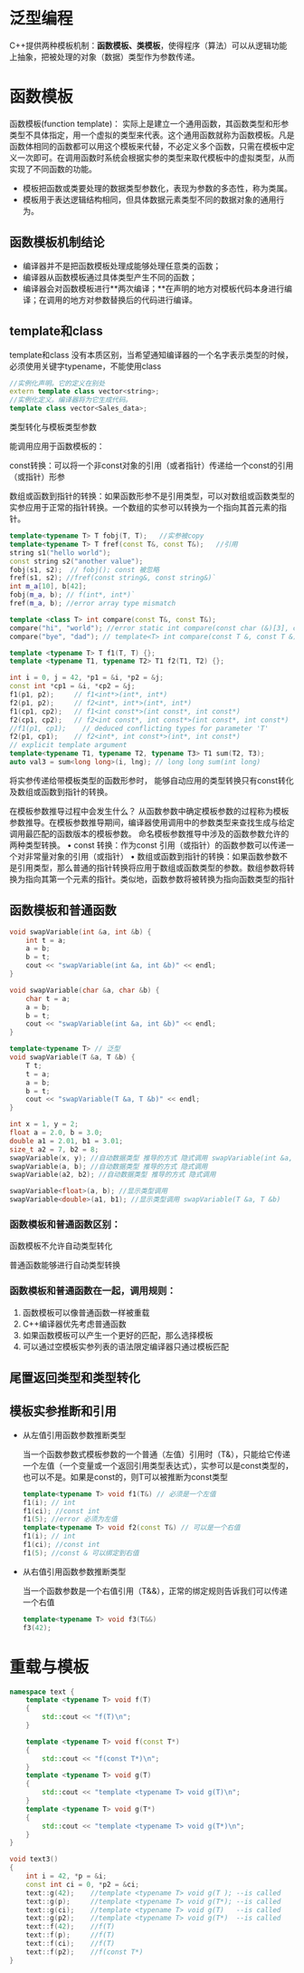 # 泛型编程

C++提供两种模板机制：**函数模板、类模板**，使得程序（算法）可以从逻辑功能上抽象，把被处理的对象（数据）类型作为参数传递。

# 函数模板

函数模板(function template)： 实际上是建立一个通用函数，其函数类型和形参类型不具体指定，用一个虚拟的类型来代表。这个通用函数就称为函数模板。凡是函数体相同的函数都可以用这个模板来代替，不必定义多个函数，只需在模板中定义一次即可。在调用函数时系统会根据实参的类型来取代模板中的虚拟类型，从而实现了不同函数的功能。

- 模板把函数或类要处理的数据类型参数化，表现为参数的多态性，称为类属。
- 模板用于表达逻辑结构相同，但具体数据元素类型不同的数据对象的通用行为。

## 函数模板机制结论

- 编译器并不是把函数模板处理成能够处理任意类的函数；
- 编译器从函数模板通过具体类型产生不同的函数；
- 编译器会对函数模板进行**两次编译；**在声明的地方对模板代码本身进行编译；在调用的地方对参数替换后的代码进行编译。

## template和class

template和class 没有本质区别，当希望通知编译器的一个名字表示类型的时候，必须使用关键字typename，不能使用class

```c++
//实例化声明。它的定义在别处
extern template class vector<string>;
//实例化定义。编译器将为它生成代码。 
template class vector<Sales_data>;
```

类型转化与模板类型参数

能调用应用于函数模板的：

const转换：可以将一个非const对象的引用（或者指针）传递给一个const的引用（或指针）形参

数组或函数到指针的转换：如果函数形参不是引用类型，可以对数组或函数类型的实参应用于正常的指针转换。一个数组的实参可以转换为一个指向其首元素的指针。

```c++
template<typename T> T fobj(T, T);   //实参被copy
template<typename T> T fref(const T&, const T&);   //引用
string s1("hello world");
const string s2("another value");
fobj(s1, s2);  // fobj(); const 被忽略
fref(s1, s2); //fref(const string&, const string&)`
int m_a[10], b[42];
fobj(m_a, b); // f(int*, int*)` 
fref(m_a, b); //error array type mismatch

template <class T> int compare(const T&, const T&);
compare("hi", "world"); //error static int compare(const char (&)[3], const char (&)[3])
compare("bye", "dad"); // template<T> int compare(const T &, const T &)

template <typename T> T f1(T, T) {};
template <typename T1, typename T2> T1 f2(T1, T2) {};

int i = 0, j = 42, *p1 = &i, *p2 = &j;
const int *cp1 = &i, *cp2 = &j;
f1(p1, p2);     // f1<int*>(int*, int*)
f2(p1, p2);     // f2<int*, int*>(int*, int*)
f1(cp1, cp2);   // f1<int const*>(int const*, int const*)
f2(cp1, cp2);   // f2<int const*, int const*>(int const*, int const*)
//f1(p1, cp1);    // deduced conflicting types for parameter 'T'
f2(p1, cp1);    // f2<int*, int const*>(int*, int const*)
// explicit template argument
template<typename T1, typename T2, typename T3> T1 sum(T2, T3);
auto val3 = sum<long long>(i, lng); // long long sum(int long)
```

将实参传递给带模板类型的函数形参时， 能够自动应用的类型转换只有const转化及数组或函数到指针的转换。

在模板参数推导过程中会发生什么？
从函数参数中确定模板参数的过程称为模板参数推导。在模板参数推导期间，编译器使用调用中的参数类型来查找生成与给定调用最匹配的函数版本的模板参数。
命名模板参数推导中涉及的函数参数允许的两种类型转换。
 • const 转换：作为const 引用（或指针）的函数参数可以传递一个对非常量对象的引用（或指针）
 • 数组或函数到指针的转换：如果函数参数不是引用类型，那么普通的指针转换将应用于数组或函数类型的参数。数组参数将转换为指向其第一个元素的指针。类似地，函数参数将被转换为指向函数类型的指针

## 函数模板和普通函数

```c++
void swapVariable(int &a, int &b) {
    int t = a;
    a = b;
    b = t;
    cout << "swapVariable(int &a, int &b)" << endl;
}

void swapVariable(char &a, char &b) {
    char t = a;
    a = b;
    b = t;
    cout << "swapVariable(int &a, int &b)" << endl;
}

template<typename T> // 泛型
void swapVariable(T &a, T &b) {
    T t;
    t = a;
    a = b;
    b = t;
    cout << "swapVariable(T &a, T &b)" << endl;
}

int x = 1, y = 2;
float a = 2.0, b = 3.0;
double a1 = 2.01, b1 = 3.01;
size_t a2 = 7, b2 = 8;
swapVariable(x, y); //自动数据类型 推导的方式 隐式调用 swapVariable(int &a, int &b)
swapVariable(a, b); //自动数据类型 推导的方式 隐式调用
swapVariable(a2, b2); //自动数据类型 推导的方式 隐式调用

swapVariable<float>(a, b); //显示类型调用
swapVariable<double>(a1, b1); //显示类型调用 swapVariable(T &a, T &b)
```

### **函数模板和普通函数区别：** 

函数模板不允许自动类型转化

普通函数能够进行自动类型转换

### **函数模板和普通函数在一起，调用规则：** 

1.  函数模板可以像普通函数一样被重载
2. C++编译器优先考虑普通函数
3. 如果函数模板可以产生一个更好的匹配，那么选择模板
4. 可以通过空模板实参列表的语法限定编译器只通过模板匹配



## 尾置返回类型和类型转化

## 模板实参推断和引用

- 从左值引用函数参数推断类型

    当一个函数参数式模板参数的一个普通（左值）引用时（T&），只能给它传递一个左值（一个变量或一个返回引用类型表达式），实参可以是const类型的，也可以不是。如果是const的，则T可以被推断为const类型

    ```c++
    template<typename T> void f1(T&) // 必须是一个左值
    f1(i); // int
    f1(ci); //const int
    f1(5); //error 必须为左值
    template<typename T> void f2(const T&) // 可以是一个右值
    f1(i); // int
    f1(ci); //const int
    f1(5); //const & 可以绑定到右值
    ```

- 从右值引用函数参数推断类型

    当一个函数参数是一个右值引用（T&&），正常的绑定规则告诉我们可以传递一个右值

    ```c++
    template<typename T> void f3(T&&)
    f3(42);
    ```

# 重载与模板

```c++
namespace text {
    template <typename T> void f(T)
    {
        std::cout << "f(T)\n";
    }

    template <typename T> void f(const T*)
    {
        std::cout << "f(const T*)\n";
    }
    template <typename T> void g(T)
    {
        std::cout << "template <typename T> void g(T)\n";
    }
    template <typename T> void g(T*)
    {
        std::cout << "template <typename T> void g(T*)\n";
    }
}

void text3()
{
    int i = 42, *p = &i;
    const int ci = 0, *p2 = &ci;
    text::g(42);    //template <typename T> void g(T ); --is called
    text::g(p);     //template <typename T> void g(T*); --is called
    text::g(ci);    //template <typename T> void g(T)   --is called
    text::g(p2);    //template <typename T> void g(T*)  --is called
    text::f(42);    //f(T)
    text::f(p);     //f(T)
    text::f(ci);    //f(T)
    text::f(p2);    //f(const T*)
}
```

